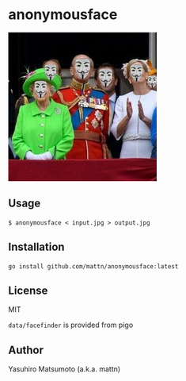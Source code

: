 # anonymousface

![](https://raw.githubusercontent.com/mattn/oracle-cloud-function-anonymousface/main/screenshot.png)

## Usage

```
$ anonymousface < input.jpg > output.jpg
```

## Installation

```
go install github.com/mattn/anonymousface:latest
```

## License

MIT

`data/facefinder` is provided from pigo

## Author

Yasuhiro Matsumoto (a.k.a. mattn)
